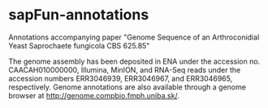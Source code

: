 # sapFun-annotations
Annotations accompanying paper "Genome Sequence of an Arthroconidial Yeast Saprochaete fungicola CBS 625.85"

The genome assembly has been deposited in ENA under the accession no. CAACAH010000000, Illumina, MinION, and RNA-Seq reads under the accession numbers ERR3046939, ERR3046967, and ERR3046965, respectively. Genome annotations are also available through a genome browser at http://genome.compbio.fmph.uniba.sk/.
